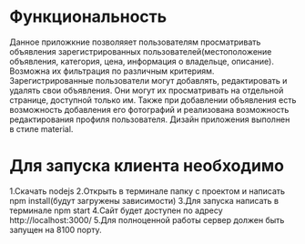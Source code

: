 # Функциональность
Данное приложкние позволяяет пользователям просматривать объявления зарегистрированных пользователей(местоположение объявления, категория, цена, информация о владельце, описание). Возможна их фильтрация по различным критериям. Зарегистрированные пользователи могут добавлять, редактировать и удалять свои объявления. Они могут их просматривать на отдельной странице, доступной только им. Также при добавлении объявления есть возможность добавления его фотографий и реализована возможность редактирования профиля пользователя. Дизайн приложения выполнен в стиле material.
# Для запуска клиента необходимо
1.Скачать nodejs
2.Открыть в терминале папку с проектом и написать npm install(будут загружены зависимости)
3.Для запуска написать в терминале npm start
4.Сайт будет доступен по адресу http://localhost:3000/
5.Для полноценной работы сервер должен быть запущен на 8100 порту.
